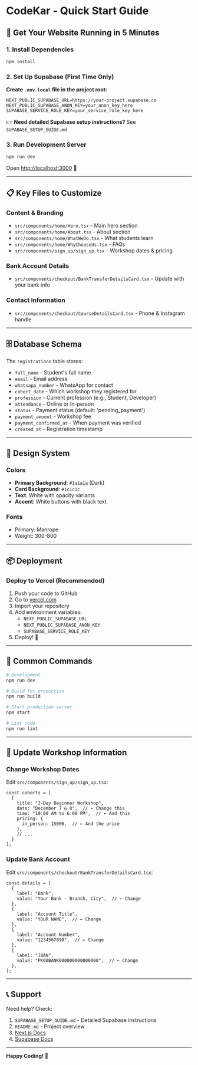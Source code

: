# CodeKar - Quick Start Guide

## 🚀 Get Your Website Running in 5 Minutes

### 1. Install Dependencies
```bash
npm install
```

### 2. Set Up Supabase (First Time Only)

**Create `.env.local` file in the project root:**
```env
NEXT_PUBLIC_SUPABASE_URL=https://your-project.supabase.co
NEXT_PUBLIC_SUPABASE_ANON_KEY=your_anon_key_here
SUPABASE_SERVICE_ROLE_KEY=your_service_role_key_here
```

👉 **Need detailed Supabase setup instructions?** See `SUPABASE_SETUP_GUIDE.md`

### 3. Run Development Server
```bash
npm run dev
```

Open [http://localhost:3000](http://localhost:3000) 🎉

---

## 📋 Key Files to Customize

### Content & Branding
- `src/components/home/Hero.tsx` - Main hero section
- `src/components/home/About.tsx` - About section
- `src/components/home/WhatWeDo.tsx` - What students learn
- `src/components/home/WhyChooseUs.tsx` - FAQs
- `src/components/sign_up/sign_up.tsx` - Workshop dates & pricing

### Bank Account Details
- `src/components/checkout/BankTransferDetailsCard.tsx` - Update with your bank info

### Contact Information
- `src/components/checkout/CourseDetailsCard.tsx` - Phone & Instagram handle

---

## 🗄️ Database Schema

The `registrations` table stores:
- `full_name` - Student's full name
- `email` - Email address
- `whatsapp_number` - WhatsApp for contact
- `cohort_date` - Which workshop they registered for
- `profession` - Current profession (e.g., Student, Developer)
- `attendance` - Online or In-person
- `status` - Payment status (default: 'pending_payment')
- `payment_amount` - Workshop fee
- `payment_confirmed_at` - When payment was verified
- `created_at` - Registration timestamp

---

## 🎨 Design System

### Colors
- **Primary Background**: `#1a1a1a` (Dark)
- **Card Background**: `#1c1c1c`
- **Text**: White with opacity variants
- **Accent**: White buttons with black text

### Fonts
- Primary: Manrope
- Weight: 300-800

---

## 📦 Deployment

### Deploy to Vercel (Recommended)

1. Push your code to GitHub
2. Go to [vercel.com](https://vercel.com)
3. Import your repository
4. Add environment variables:
   - `NEXT_PUBLIC_SUPABASE_URL`
   - `NEXT_PUBLIC_SUPABASE_ANON_KEY`
   - `SUPABASE_SERVICE_ROLE_KEY`
5. Deploy! 🚀

---

## 🔧 Common Commands

```bash
# Development
npm run dev

# Build for production
npm run build

# Start production server
npm start

# Lint code
npm run lint
```

---

## 📱 Update Workshop Information

### Change Workshop Dates
Edit `src/components/sign_up/sign_up.tsx`:
```tsx
const cohorts = [
  {
    title: "2-Day Beginner Workshop",
    date: "December 7 & 8",  // ← Change this
    time: "10:00 AM to 6:00 PM",  // ← And this
    pricing: {
      in_person: 15000,  // ← And the price
    },
    // ...
  }
];
```

### Update Bank Account
Edit `src/components/checkout/BankTransferDetailsCard.tsx`:
```tsx
const details = [
  {
    label: "Bank",
    value: "Your Bank - Branch, City",  // ← Change
  },
  {
    label: "Account Title",
    value: "YOUR NAME",  // ← Change
  },
  {
    label: "Account Number",
    value: "1234567890",  // ← Change
  },
  {
    label: "IBAN",
    value: "PK00BANK000000000000000",  // ← Change
  },
];
```

---

## 📞 Support

Need help? Check:
1. `SUPABASE_SETUP_GUIDE.md` - Detailed Supabase instructions
2. `README.md` - Project overview
3. [Next.js Docs](https://nextjs.org/docs)
4. [Supabase Docs](https://supabase.com/docs)

---

**Happy Coding! 🎉**

